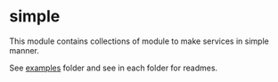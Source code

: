 # simple

This module contains collections of module to make services in simple manner.

See [examples](https://github.com/HENNGE/terraform-aws-ecs/tree/main/examples/easy) folder and see in each folder for readmes.
